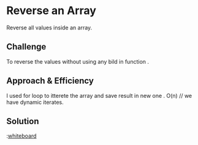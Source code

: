 # Reverse an Array
Reverse all values inside an array. 

## Challenge
To reverse the values without using any bild in function .

## Approach & Efficiency

I used for loop to itterete the array and save result in new one .
O(n) // we have dynamic iterates.


## Solution

:[whiteboard](array-reverse.png)
